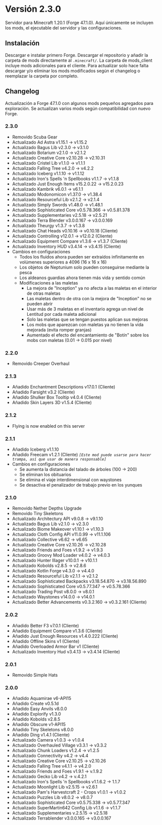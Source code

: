 # Versión 2.3.0
Servidor para Minecraft 1.20.1 (Forge 47.1.0). Aquí únicamente se incluyen los mods, el ejecutable del servidor y las configuraciones.

## Instalación
Descargar e instalar primero Forge. Descargar el repositorio y añadir la carpeta de mods directamente al ```.minecraft/```. La carpeta de mods_client incluye mods adicionales para el cliente. Para actualizar solo hace falta descargar y/o eliminar los mods modificados según el changelog o reemplazar la carpeta por completo.

## Changelog
Actualización a Forge 47.1.0 con algunos mods pequeños agregados para exploración. Se actualizan varios mods según compatibilidad con nuevo Forge.

### 2.3.0
* Removido Scuba Gear
* Actualizado Ad Astra v1.15.1 -> v1.15.2
* Actualizado Bagus Lib v2.3.0 -> v3.1.0
* Actualizado Botarium v2.1.0 -> v2.1.2
* Actualizado Creative Core v2.10.28 -> v2.10.31
* Actualizado Cristel Lib v1.1.0 -> v1.1.1
* Actualizado Falling Tree v4.2.0 -> v4.2.2
* Actualizado Iceberg v1.1.10 -> v1.1.12
* Actualizado Iron's Spells 'n Spellbooks v1.1.7 -> v1.1.8
* Actualizado Just Enough Items v15.2.0.22 -> v15.2.0.23
* Actualizado Kambrik v6.0.1 -> v6.1.1
* Actualizado Modonomicon v1.37.0 -> v1.38.4
* Actualizado Resourceful Lib v2.1.2 -> v2.1.4
* Actualizado Simply Swords v1.48.0 -> v1.48.1
* Actualizado Sophisticated Core v0.5.78.366 -> v0.5.81.378
* Actualizado Supplementaries v2.5.18 -> v2.5.21
* Actualizado Terra Blender v3.0.0.167 -> v3.0.0.169
* Actualizado Theurgy v1.3.7 -> v1.3.8
* Actualizado Chat Heads v0.10.16 -> v0.10.18 (Cliente)
* Actualizado Controlling v12.0.1 -> v12.0.2 (Cliente)
* Actualizado Equipment Compare v1.3.6 -> v1.3.7 (Cliente)
* Actualizado Inventory HUD v3.4.14 -> v3.4.15 (Cliente)
* Cambios en configuraciones
    * Todos los fluidos ahora pueden ser extraídos infinitamente en volúmenes superiores a 4096 (16 x 16 x 16)
    * Los objetos de Neptunium solo pueden conseguirse mediante la pesca
    * Los aldeanos guardias ahora tienen más vida y sentido común
    * Modificaciones a las maletas
        * La mejora de "Inception" ya no afecta a las maletas en el interior de otras maletas
        * Las maletas dentro de otra con la mejora de "Inception" no se pueden abrir
        * Usar más de 3 maletas en el inventario agrega un nivel de Lentitud por cada maleta adicional
        * Solo las maletas que se tengan puestos aplican sus mejoras
        * Los mobs que aparezcan con maletas ya no tienen la vida mejorada (evita romper granjas)
        * Aumentado el efecto del encantamiento de "Botín" sobre los mobs con maletas (0.01 -> 0.015 por nivel)

### 2.2.0
* Removido Creeper Overhaul

### 2.1.3
* Añadido Enchantment Descriptions v17.0.1 (Cliente)
* Añadido Farsight v3.2 (Cliente)
* Añadido Shulker Box Tooltip v4.0.4 (Cliente)
* Añadido Skin Layers 3D v1.5.4 (Cliente)

### 2.1.2
* Flying is now enabled on this server

### 2.1.1
* Añadido Iceberg v1.1.10
* Añadido Freecam v1.2.1 (Cliente) *`[Este mod puede usarse para hacer trampa, así que usar de manera responsable]`*
* Cambios en configuraciones
    * Se aumenta la distancia del talado de árboles (100 -> 200)
    * Se eliminan los obituarios
    * Se elimina el viaje interdimensional con waystones
    * Se desactiva el penalizador de trabajo previo en los yunques

### 2.1.0
* Removido Nether Depths Upgrade
* Removido Tiny Skeletons
* Actualizado Architectury API v9.0.8 -> v9.1.10
* Actualizado Bagus Lib v2.1.0 -> v2.3.0
* Actualizado Biome Makeover v1.10.1 -> v1.10.3
* Actualizado Cloth Config API v11.0.99 -> v11.1.106
* Actualizado Collective v6.62 -> v6.65
* Actualizado Creative Core v2.10.26 -> v2.10.28
* Actualizado Friends and Foes v1.9.2 -> v1.9.3
* Actualizado Groovy Mod Loader v4.0.2 -> v4.0.3
* Actualizado Hunter Illager v10.0.1 -> v10.1.1
* Actualizado Kobolds v2.8.5 -> v2.8.6
* Actualizado Kotlin Forge v4.3.0 -> v4.4.0
* Actualizado Resourceful Lib v2.1.1 -> v2.1.2
* Actualizado Sophisticated Backpacks v3.18.54.870 -> v3.18.56.890
* Actualizado Sophisticated Core v0.5.77.347 -> v0.5.78.366
* Actualizado Trading Post v8.0.0 -> v8.0.1
* Actualizado Waystones v14.0.0 -> v14.0.1
* Actualizado Better Advancements v0.3.2.160 -> v0.3.2.161 (Cliente)

### 2.0.2
* Añadido Better F3 v7.0.1 (Cliente)
* Añadido Equipment Compare v1.3.6 (Cliente)
* Añadido Just Enough Resources v1.4.0.222 (Cliente)
* Añadido Offline Skins v1 (Cliente)
* Añadido Overloaded Armor Bar v1 (Cliente)
* Actualizado Inventory Hud v3.4.13 -> v3.4.14 (Cliente)

### 2.0.1
* Removido Simple Hats

### 2.0.0
* Añadido Aquamirae v6-API15
* Añadido Create v0.5.1d
* Añadido Easy Anvils v8.0.0
* Añadido Explorify v1.3.0
* Añadido Kobolds v2.8.5
* Añadido Obscure v1-API15
* Añadido Tiny Skeletons v8.0.0
* Añadido Ding v1.4.1 (Cliente)
* Actualizado Camera v1.0.3 -> v1.0.4
* Actualizado Overhauled Village v3.3.1 -> v3.3.2
* Actualizado Chunk Loaders v1.2.4 -> v1.2.5
* Actualizado Connectivity v4.2 -> v4.4
* Actualizado Creative Core v2.10.25 -> v2.10.26
* Actualizado Falling Tree v4.1.1 -> v4.2.0
* Actualizado Friends and Foes v1.9.1 -> v.1.9.2
* Actualizado Gecko Lib v4.2 -> v.4.2.1
* Actualizado Iron's Spells 'n Spellbooks v1.1.6.2 -> 1.1.7
* Actualizado Moonlight Lib v2.5.15 -> v2.6.1
* Actualizado Pam's Harvestcraft 2 - Crops v1.0.1 -> v1.0.2
* Actualizado Puzzles Lib v8.0.2 -> v8.0.7
* Actualizado Sophisticated Core v0.5.75.338 -> v0.5.77.347
* Actualizado SuperMartin642 Config Lib v1.1.6 -> v1.1.7
* Actualizado Supplementaries v.2.5.15 -> v2.5.18
* Actualizado Terrablender v3.0.0.165 -> v3.0.0.167